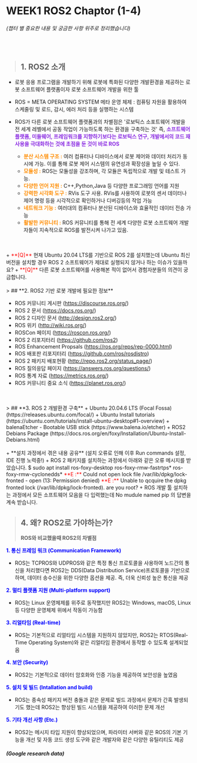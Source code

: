 **WEEK1 ROS2 Chaptor (1-4)**
==================
###### (챕터 별 중요한 내용 및 궁금한 사항 위주로 정리했습니다)  
<br>

> ## **1. ROS2 소개**
+ 로봇 응용 프로그램을 개발하기 위해 로봇에 특화된 다양한 개발환경을 제공하는 로봇 소프트웨어 플랫폼이자 로봇 소프트웨어 개발을 위한 툴

+ ROS = META OPERATING SYSTEM 메타 운영 체제 : 컴퓨팅 자원을 활용하여 스케줄링 및 로드, 감시, 에러 처리 등을 실행하는 시스템

+ ROS가 다른 로봇 소프트웨어 플랫폼과의 차별점은 '로보틱스 소포트웨어 개발을 전 세계 레벨에서 공동 작업이 가능하도록 하는 환경을 구축하는 것' 즉, <span style="color:blueviolet">**소프트웨어 플랫폼, 미들웨어, 프레임워크를 지향하기보다는 로보틱스 연구, 개발에서의 코드 재사용을 극대화하는 것에 초점을 둔 것이 바로 ROS**</span>
  + <span style="color:darkorange">**분산 시스템 구조 :**</span> 여러 컴퓨터나 디바이스에서 로봇 제어와 데이터 처리가 동시에 가능. 이를 통해 로봇 제어 시스템의 유연성과 확장성을 높일 수 있다.
  + <span style="color:darkorange">**모듈성 :**</span> ROS는 모듈성을 강조하며, 각 모듈은 독립적으로 개발 및 테스트 가능.
  + <span style="color:darkorange">**다양한 언어 지원 :**</span> C++,Python,Java 등 다양한 프로그래밍 언어를 지원
  + <span style="color:darkorange">**강력한 시각화 도구 :**</span> RVis 도구 사용. RVis를 사용하여 로봇의 센서 데이터나 제어 명령 등을 시각적으로 확인하거나 디버깅등의 작업 가능
  + <span style="color:darkorange">**네트워크 기능 :**</span> 여러대의 컴퓨터나 분산된 디바이스와 효율적인 데이터 전송 가능
  + <span style="color:darkorange">**활발한 커뮤니티 :**</span> ROS 커뮤니티를 통해 전 세계 다양한 로봇 소프트웨어 개발자들이 지속적으로 ROS를 발전시켜 나가고 있음.
<br>
<br>
+ <span style="color:red">**[Q]**</span> 현재 Ubuntu 20.04 LTS를 기반으로 ROS 2를 설치했는데 Ubuntu 최신 버전을 설치할 경우 ROS 2 소프트웨어가 제대로 실행되지 않거나 하는 이슈가 있을까요?
+ <span style="color:red">**[Q]**</span> 다른 로봇 소프트웨어를 사용해본 적이 없어서 경험자분들의 의견이 궁금합니다.
<br>
<br>
> ## **2. ROS2 기반 로봇 개발에 필요한 정보**  

+ ROS 커뮤니티 게시판 (https://discourse.ros.org/)
+ ROS 2 문서 (https://docs.ros.org/)
+ ROS 2 디자인 문서 (http://design.ros2.org/)
+ ROS 위키 (http://wiki.ros.org/)
+ ROSCon 페이지 (https://roscon.ros.org/)
+ ROS 2 리포지터리 (https://github.com/ros2)
+ ROS Enhancement Propsals (https://ros.org/reps/rep-0000.html)
+ ROS 배포판 리포지터리 (https://github.com/ros/rosdistro)
+ ROS 2 패키지 배포현황 (http://repo.ros2.org/status_page/)
+ ROS 질의응답 페이지 (https://answers.ros.org/questions/)
+ ROS 통계 자료 (https://metrics.ros.org/)
+ ROS 커뮤니티 중요 소식 (https://planet.ros.org/)
<br>
<br>
> ## **3. ROS 2 개발환경 구축**
+ Ubuntu 20.04.6 LTS (Focal Fossa) (https://releases.ubuntu.com/focal/)
+ Ubuntu Install tutorials (https://ubuntu.com/tutorials/install-ubuntu-desktop#1-overview)
+ balenaEtcher - Bootable USB stick (https://www.balena.io/etcher)
+ ROS2 Debians Package (https://docs.ros.org/en/foxy/Installation/Ubuntu-Install-Debians.html)
<br>
<br>
+ **설치 과정에서 겪은 내용 공유** (설치 오류로 인해 이후 Run commands 설정, IDE 진행 노력중!)
  + ROS 2 패키지를 설치하는 과정에서 아래와 같은 오류 메시지를 받았습니다.  
   $ sudo apt install ros-foxy-desktop ros-foxy-rmw-fastrtps* ros-foxy-rmw-cyclonedds*  
   <span style="color:RED">**E :**</span> Could not open lock file /var/lib/dpkg/lock-fronted - open (13: Permission denied)  
   <span style="color:RED">**E :**</span> Unable to qcquire the dpkg fronted lock (/var/lib/dpkg/lock-fronted). are you root?
  + ROS 개발 툴 설치하는 과정에서 모든 소프트웨어 모음을 다 입력했는데  
  No mudule named pip 의 답변을 계속 받습니다.
  
  
<br>

> ## **4. 왜? ROS2로 가야하는가?**
  > **ROS와 비교했을때 ROS2의 차별점**  

<span style="color:blue">**1. 통신 프레임 워크 (Communication Framework)**</span>
  + ROS는 TCPROS와 UDPROS와 같은 특정 통신 프로토콜을 사용하여 노드간의 통신을 처리했다면 ROS2는 DDS(Data Distribution Service)프로토콜을 기반으로 하며, 데이터 송수신을 위한 다양한 옵션을 제공. 즉, 더욱 신뢰성 높은 통신을 제공  

<span style="color:blue">**2. 멀티 플랫폼 지원 (Multi-platform support)**</span>  
  + ROS는 Linux 운영체제를 위주로 동작했지만 ROS2는 Windows, macOS, Linux 등 다양한 운영체제 위에서 작동이 가능함  

<span style="color:blue">**3. 리얼타임 (Real-time)** </span>
  +  ROS는 기본적으로 리얼타임 시스템을 지원하지 않았지만, ROS2는 RTOS(Real-Time Operating System)와 같은 리얼타임 환경에서 동작할 수 있도록 설계되었음  

<span style="color:blue">**4. 보안 (Security)** </span>
  + ROS2는 기본적으로 데이터 암호화와 인증 기능을 제공하여 보안성을 높였음

<span style="color:blue">**5. 설치 및 빌드 (Intallation and build)** </span>
  + ROS는 종속성 패키지 버전 충돌과 같은 문제로 빌드 과정에서 문제가 간혹 발생되기도 했는데 ROS2는 향상된 빌드 시스템을 제공하여 이러한 문제 개선 

<span style="color:blue">**5. 기타 개선 사항 (Etc.)** </span>
  + ROS2는 메시지 타입 지원이 향상되었으며, 파라미터 서버와 같은 ROS의 기본 기능을 개선 및 자동 코드 생성 도구와 같은 개발자와 같은 다양한 유틸리티도 제공  
##### (Google research data)

